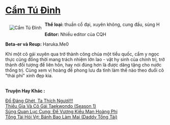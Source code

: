 <a href="https://utruyen.com/truyen/cam-tu-dinh/19036/" title="Cẩm Tú Đỉnh"><h1>Cẩm Tú Đỉnh</h1></a><div style="display:table"><img align="right" style="float: left; padding: 10px;" src="https://utruyen.com/images/story/200x260/cam-tu-dinh.jpg" alt="Cẩm Tú Đỉnh"><b>Thể loại: </b>thuần cổ đại, xuyên không, cung đấu, sủng H<p></p><b>Editor:</b> Nhiều editor của CQH<p></p><b>Beta-er và Reup:</b> Haruka.Me0<p></p>Khi một cô gái xuyên qua trở thành công chúa một tiểu quốc, cẩm y ngọc thực cũng đồng thời mang trách nhiệm lớn lao - vật hy sinh của chính trị, trở thành đối tượng để liên hôn, hay nói đúng hơn là được dâng tặng cho nước thống trị. Cùng xem vị hoàng đế phong lưu đa tình làm thế nào theo đuổi cô "thái phi" xinh đẹp kia.</div><p><br><b>Truyện Hay Khác :</b></p><a href="https://utruyen.com/truyen/do-dang-ghet-ta-thich-nguoi/21263/" alt="Đồ Đáng Ghét, Ta Thích Ngươi!!!">Đồ Đáng Ghét, Ta Thích Ngươi!!!</a><br/><a href="https://github.com/quanluxury/ngontinhhot/tree/master/truyenhay/19517/" alt="Thiếu Gia Và Cô Gái Taekwondo (Season 1)">Thiếu Gia Và Cô Gái Taekwondo (Season 1)</a><br/><a href="https://github.com/quanluxury/ngontinhhot/tree/master/truyenhay/17587/" alt="Sủng Quan Lục Cung: Đế Vương Kiều Man Hoàng Phi">Sủng Quan Lục Cung: Đế Vương Kiều Man Hoàng Phi</a><br/><a href="https://github.com/quanluxury/ngontinhhot/tree/master/truyenhay/19177/" alt="Tổng Tài Hỏi Vợ: Bánh Bao Làm Mai (Daddy Tổng Tài)">Tổng Tài Hỏi Vợ: Bánh Bao Làm Mai (Daddy Tổng Tài)</a><br/>